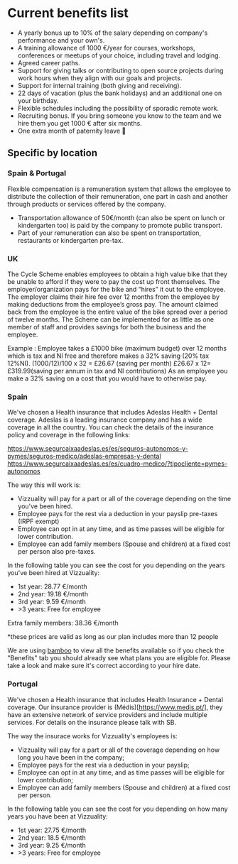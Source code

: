 # Current benefits list

- A yearly bonus up to 10% of the salary depending on company's performance and your own's.
- A training allowance of 1000 €/year for courses, workshops, conferences or meetups of your choice, including travel and lodging.
- Agreed career paths.
- Support for giving talks or contributing to open source projects during work hours when they align with our goals and projects.
- Support for internal training (both giving and receiving).
- 22 days of vacation (plus the bank holidays) and an additional one on your birthday.
- Flexible schedules including the possibility of sporadic remote work.
- Recruiting bonus. If you bring someone you know to the team and we hire them you get 1000 € after six months.
- One extra month of paternity leave :baby:

## Specific by location

### Spain & Portugal

Flexible compensation is a remuneration system that allows the employee to distribute the collection of their remuneration, one part in cash and another through products or services offered by the company.

- Transportation allowance of 50€/month (can also be spent on lunch or kindergarten too) is paid by the company to promote public transport.
- Part of your remuneration can also be spent on transportation, restaurants or kindergarten pre-tax.

### UK

The Cycle Scheme enables employees to obtain a high value bike that they be unable to afford if they were to pay the cost up front themselves. The employer/organization pays for the bike and “hires” it out to the employee. The employer claims their hire fee over 12 months from the employee by making deductions from the employee’s gross pay. The amount claimed back from the employee is the entire value of the bike spread over a period of twelve months. The Scheme can be implemented for as little as one member of staff and provides savings for both the business and the employee.

Example : Employee takes a £1000 bike (maximum budget) over 12 months which is tax and NI free and therefore makes a 32% saving (20% tax 12%NI).
(1000/12)/100 x 32 = £26.67 (saving per month)
£26.67 x 12= £319.99(saving per annum in tax and NI contributions)
As an employee you make a 32% saving on a cost that you would have to otherwise pay.

### Spain

We've chosen a Health insurance that includes Adeslas Health + Dental coverage. Adeslas is a leading insurance company and has a wide coverage in all the country. You can check the details of the insurance policy and coverage in the following links:

https://www.segurcaixaadeslas.es/es/seguros-autonomos-y-pymes/seguros-medico/adeslas-empresas-y-dental
https://www.segurcaixaadeslas.es/es/cuadro-medico/?tipocliente=pymes-autonomos

The way this will work is:

- Vizzuality will pay for a part or all of the coverage depending on the time you've been hired.
- Employee pays for the rest via a deduction in your payslip pre-taxes (IRPF exempt)
- Employee can opt in at any time, and as time passes will be eligible for lower contribution.
- Employee can add family members (Spouse and children) at a fixed cost per person also pre-taxes.

In the following table you can see the cost for you depending on the years you've been hired at Vizzuality:

- 1st year: 28.77 €/month
- 2nd year: 19.18 €/month
- 3rd year: 9.59 €/month
- \>3 years: Free for employee

Extra family members: 38.36 €/month

*these prices are valid as long as our plan includes more than 12 people

We are using [bamboo](https://vizzuality.bamboohr.co.uk/) to view all the benefits available so if you check the "Benefits" tab you should already see what plans you are eligible for. Please take a look and make sure it's correct according to your hire date.


### Portugal

We've chosen a Health insurance that includes Health Insurance + Dental coverage. Our insurance provider is (Médis)[https://www.medis.pt/], they have an extensive network of service providers and include multiple services. For details on the insurance please talk with SB.

The way the insurace works for Vizzuality's employees is:

- Vizzuality will pay for a part or all of the coverage depending on how long you have been in the company;
- Employee pays for the rest via a deduction in your payslip;
- Employee can opt in at any time, and as time passes will be eligible for lower contribution;
- Employee can add family members (Spouse and children) at a fixed cost per person.

In the following table you can see the cost for you depending on how many years you have been at Vizzuality:

- 1st year: 27.75 €/month
- 2nd year: 18.5 €/month
- 3rd year: 9.25 €/month
- \>3 years: Free for employee
